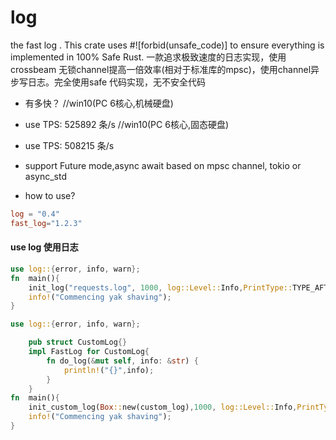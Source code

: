 # log
the fast log  . This crate uses #![forbid(unsafe_code)] to ensure everything is implemented in 100% Safe Rust.
一款追求极致速度的日志实现，使用crossbeam 无锁channel提高一倍效率(相对于标准库的mpsc)，使用channel异步写日志。完全使用safe 代码实现，无不安全代码

* 有多快？
//win10(PC 6核心,机械硬盘)
* use TPS: 525892 条/s
//win10(PC 6核心,固态硬盘)
* use TPS: 508215 条/s

* support Future mode,async await based on mpsc channel, tokio or async_std
* how to use?
```toml
log = "0.4"
fast_log="1.2.3"
```


#### use log 使用日志
```rust
use log::{error, info, warn};
fn  main(){
    init_log("requests.log", 1000, log::Level::Info,PrintType::TYPE_AFTER);
    info!("Commencing yak shaving");
}
```

```rust
use log::{error, info, warn};

    pub struct CustomLog{}
    impl FastLog for CustomLog{
        fn do_log(&mut self, info: &str) {
            println!("{}",info);
        }
    }
fn  main(){
    init_custom_log(Box::new(custom_log),1000, log::Level::Info,PrintType::TYPE_AFTER);
    info!("Commencing yak shaving");
}
```

